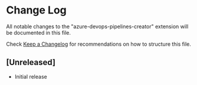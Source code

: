 # Change Log

All notable changes to the "azure-devops-pipelines-creator" extension will be documented in this file.

Check [Keep a Changelog](http://keepachangelog.com/) for recommendations on how to structure this file.

## [Unreleased]

- Initial release